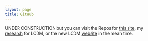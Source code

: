 ```yaml
---
layout: page
title: GitHub
---
```


<!-- <div class='container' style="margin-right:auto; margin-left:auto;">

	<div class="thumbnail tile tile-medium tile-purple">
		<a href="https://github.com/dkmehrmann/dkmehrmann.github.io" >
			<h1>This Site</h1>
			</a>
		</div>

	<div class="thumbnail tile tile-medium tile-purple">
		<a href="https://github.com/dkmehrmann/Practice" >
			<h1>Practice</h1>
			</a>
		</div>

</div>
 -->

 UNDER CONSTRUCTION but you can visit the Repos for [this site](https://github.com/dkmehrmann/dkmehrmann.github.io), my [research](https://github.com/UI-DataScience/Text-Analytics/tree/master/Geocoding) for LCDM, or the new LCDM [website](https://github.com/UI-DataScience/UI-DataScience.github.io) in the mean time.